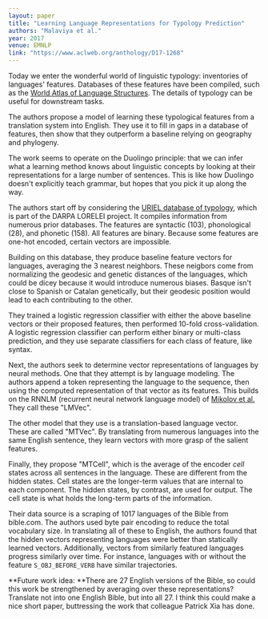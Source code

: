 ```yaml
---
layout: paper
title: "Learning Language Representations for Typology Prediction"
authors: "Malaviya et al."
year: 2017
venue: EMNLP
link: "https://www.aclweb.org/anthology/D17-1268"
---
```


Today we enter the wonderful world of linguistic typology: inventories of languages' features. Databases of these features have been compiled, such as the [World Atlas of Language Structures](https://en.wikipedia.org/wiki/World_Atlas_of_Language_Structures). The details of typology can be useful for downstream tasks.

The authors propose a model of learning these typological features from a translation system into English. They use it to fill in gaps in a database of features, then show that they outperform a baseline relying on geography and phylogeny.

<!--more-->

The work seems to operate on the Duolingo principle: that we can infer what a learning method knows about linguistic concepts by looking at their representations for a large number of sentences. This is like how Duolingo doesn't explicitly teach grammar, but hopes that you pick it up along the way.

The authors start off by considering the [URIEL database of typology](http://www.cs.cmu.edu/~dmortens/uriel.html), which is part of the DARPA LORELEI project. It compiles information from numerous prior databases. The features are syntactic (103), phonological (28), and phonetic (158). All features are binary. Because some features are one-hot encoded, certain vectors are impossible.

Building on this database, they produce baseline feature vectors for languages, averaging the 3 nearest neighbors. These neigbors come from normalizing the geodesic and genetic distances of the languages, which could be dicey because it would introduce numerous biases. Basque isn't close to Spanish or Catalan genetically, but their geodesic position would lead to each contributing to the other.

They trained a logistic regression classifier with either the above baseline vectors or their proposed features, then performed 10-fold cross-validation. A logistic regression classifier can perform either binary or multi-class prediction, and they use separate classifiers for each class of feature, like syntax. 

Next, the authors seek to determine vector representations of languages by neural methods. One that they attempt is by language modeling. The authors append a token representing the language to the sequence, then using the computed representation of that vector as its features. This builds on the RNNLM (recurrent neural network language model) of [Mikolov et al.](http://www.fit.vutbr.cz/research/groups/speech/publi/2010/mikolov_interspeech2010_IS100722.pdf) They call these "LMVec". 

The other model that they use is a translation-based language vector. These are called "MTVec". By translating from numerous languages into the same English sentence, they learn vectors with more grasp of the salient features.

Finally, they propose "MTCell", which is the average of the encoder *cell* states across all sentences in the language. These are different from the hidden states. Cell states are the longer-term values that are internal to each component. The hidden states, by contrast, are used for output. The cell state is what holds the long-term parts of the information.

Their data source is a scraping of 1017 languages of the Bible from bible.com. The authors used byte pair encoding to reduce the total vocabulary size. In translating all of these to English, the authors found that the hidden vectors representing languages were better than statically learned vectors. Additionally, vectors from similarly featured languages progress similarly over time. For instance, languages with or without the feature `S_OBJ_BEFORE_VERB` have similar trajectories.

**Future work idea: **There are 27 English versions of the Bible, so could this work be strengthened by averaging over these representations? Translate not into one English Bible, but into all 27. I think this could make a nice short paper, buttressing the work that colleague Patrick Xia has done.
